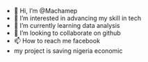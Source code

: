- 👋 Hi, I’m @Machamep
- 👀 I’m interested in advancing my skill in tech
- 🌱 I’m currently learning data analysis
- 💞️ I’m looking to collaborate on github
- 📫 How to reach me facebook
- my project is saving nigeria economic

<!---
Machamep/Machamep is a ✨ special ✨ repository because its `README.md` (this file) appears on your GitHub profile.
You can click the Preview link to take a look at your changes.
--->
